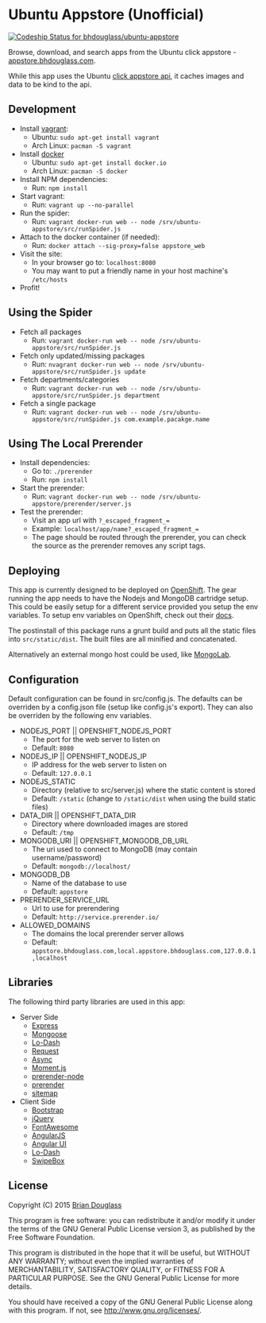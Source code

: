 # Ubuntu Appstore (Unofficial) #

[ ![Codeship Status for bhdouglass/ubuntu-appstore](https://codeship.com/projects/6a279da0-64a5-0132-af74-0639b0c195d6/status?branch=master)](https://codeship.com/projects/52618)

Browse, download, and search apps from the Ubuntu click appstore - [appstore.bhdouglass.com](http://appstore.bhdouglass.com/).

While this app uses the Ubuntu [click appstore api](https://wiki.ubuntu.com/AppStore/Interfaces/ClickPackageIndex),
it caches images and data to be kind to the api.

## Development ##

* Install [vagrant](http://vagrantup.com/):
    * Ubuntu: `sudo apt-get install vagrant`
    * Arch Linux: `pacman -S vagrant`
* Install [docker](https://www.docker.com/)
    * Ubuntu: `sudo apt-get install docker.io`
    * Arch Linux: `pacman -S docker`
* Install NPM dependencies:
    * Run: `npm install`
* Start vagrant:
    * Run: `vagrant up --no-parallel`
* Run the spider:
    * Run: `vagrant docker-run web -- node /srv/ubuntu-appstore/src/runSpider.js`
* Attach to the docker container (if needed):
    * Run: `docker attach --sig-proxy=false appstore_web`
* Visit the site:
    * In your browser go to: `localhost:8080`
    * You may want to put a friendly name in your host machine's `/etc/hosts`
* Profit!

## Using the Spider ##

* Fetch all packages
    * Run: `vagrant docker-run web -- node /srv/ubuntu-appstore/src/runSpider.js`
* Fetch only updated/missing packages
    * Run: `nvagrant docker-run web -- node /srv/ubuntu-appstore/src/runSpider.js update`
* Fetch departments/categories
    * Run: `vagrant docker-run web -- node /srv/ubuntu-appstore/src/runSpider.js department`
* Fetch a single package
    * Run: `vagrant docker-run web -- node /srv/ubuntu-appstore/src/runSpider.js com.example.pacakge.name`

## Using The Local Prerender ##

* Install dependencies:
    * Go to: `./prerender`
    * Run: `npm install`
* Start the prerender:
    * Run: `vagrant docker-run web -- node /srv/ubuntu-appstore/prerender/server.js`
* Test the prerender:
    * Visit an app url with `?_escaped_fragment_=`
    * Example: `localhost/app/name?_escaped_fragment_=`
    * The page should be routed through the prerender, you can check the source as the prerender removes any script tags.

## Deploying ##

This app is currently designed to be deployed on [OpenShift](https://www.openshift.com).
The gear running the app needs to have the Nodejs and MongoDB cartridge setup.
This could be easily setup for a different service provided you setup the env variables.
To setup env variables on OpenShift, check out their [docs](https://developers.openshift.com/en/managing-environment-variables.html#custom-variables).

The postinstall of this package runs a grunt build and puts all the static files
into `src/static/dist`. The built files are all minified and concatenated.

Alternatively an external mongo host could be used, like [MongoLab](https://mongolab.com/).

## Configuration ##

Default configuration can be found in src/config.js. The defaults can be overriden
by a config.json file (setup like config.js's export). They can also be overriden
by the following env variables.

* NODEJS_PORT || OPENSHIFT_NODEJS_PORT
    * The port for the web server to listen on
    * Default: `8080`
* NODEJS_IP || OPENSHIFT_NODEJS_IP
    * IP address for the web server to listen on
    * Default: `127.0.0.1`
* NODEJS_STATIC
    * Directory (relative to src/server.js) where the static content is stored
    * Default: `/static` (change to `/static/dist` when using the build static files)
* DATA_DIR || OPENSHIFT_DATA_DIR
    * Directory where downloaded images are stored
    * Default: `/tmp`
* MONGODB_URI || OPENSHIFT_MONGODB_DB_URL
    * The uri used to connect to MongoDB (may contain username/password)
    * Default: `mongodb://localhost/`
* MONGODB_DB
    * Name of the database to use
    * Default: `appstore`
* PRERENDER_SERVICE_URL
    * Url to use for prerendering
    * Default: `http://service.prerender.io/`
* ALLOWED_DOMAINS
    * The domains the local prerender server allows
    * Default: `appstore.bhdouglass.com,local.appstore.bhdouglass.com,127.0.0.1,localhost`

## Libraries ##

The following third party libraries are used in this app:

* Server Side
    * [Express](http://expressjs.com/)
    * [Mongoose](http://mongoosejs.com/)
    * [Lo-Dash](https://lodash.com/)
    * [Request](https://github.com/request/request)
    * [Async](https://github.com/caolan/async)
    * [Moment.js](http://momentjs.com/)
    * [prerender-node](https://github.com/prerender/prerender-node#using-your-own-prerender-service)
    * [prerender](https://github.com/prerender/prerender)
    * [sitemap](https://www.npmjs.com/package/sitemap)
* Client Side
    * [Bootstrap](http://getbootstrap.com/)
    * [jQuery](http://jquery.com/)
    * [FontAwesome](http://fontawesome.io/)
    * [AngularJS](https://angularjs.org/)
    * [Angular UI](http://angular-ui.github.io/)
    * [Lo-Dash](https://lodash.com/)
    * [SwipeBox](http://brutaldesign.github.io/swipebox/)

## License ##

Copyright (C) 2015 [Brian Douglass](http://bhdouglass.com/)

This program is free software: you can redistribute it and/or modify it under the terms of the GNU General Public License version 3, as published
by the Free Software Foundation.

This program is distributed in the hope that it will be useful, but WITHOUT ANY WARRANTY; without even the implied warranties of MERCHANTABILITY, SATISFACTORY QUALITY, or FITNESS FOR A PARTICULAR PURPOSE.  See the GNU General Public License for more details.

You should have received a copy of the GNU General Public License along with this program.  If not, see <http://www.gnu.org/licenses/>.
